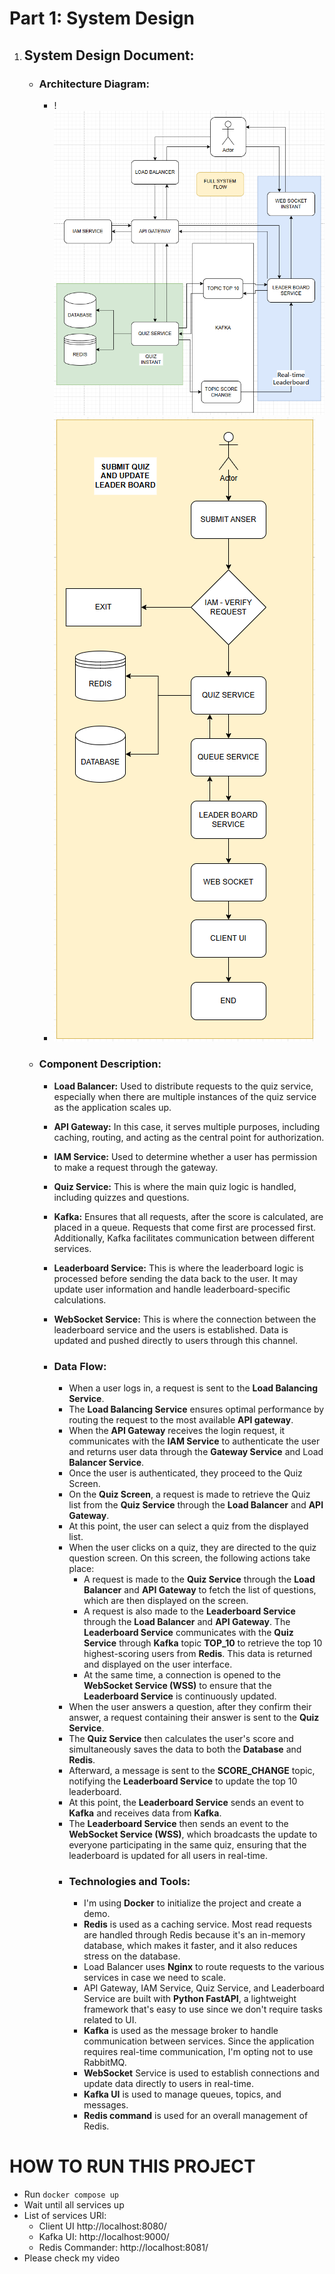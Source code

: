 # Part 1: System Design
1. ## System Design Document:
    - ### Architecture Diagram:
        - !![img_1.png](img_1.png)
        - ![img.png](img.png)
    - ### Component Description:
      - **Load Balancer:** Used to distribute requests to the quiz service, especially when there are multiple instances of the quiz service as the application scales up.

      - **API Gateway:** In this case, it serves multiple purposes, including caching, routing, and acting as the central point for authorization.
        
      - **IAM Service:** Used to determine whether a user has permission to make a request through the gateway.
        
      - **Quiz Service:** This is where the main quiz logic is handled, including quizzes and questions.
        
      - **Kafka:** Ensures that all requests, after the score is calculated, are placed in a queue. Requests that come first are processed first. Additionally, Kafka facilitates communication between different services.
        
      - **Leaderboard Service:** This is where the leaderboard logic is processed before sending the data back to the user. It may update user information and handle leaderboard-specific calculations.
        
      - **WebSocket Service:** This is where the connection between the leaderboard service and the users is established. Data is updated and pushed directly to users through this channel.
      - ### Data Flow:
        - When a user logs in, a request is sent to the **Load Balancing Service**.
        - The **Load Balancing Service** ensures optimal performance by routing the request to the most available **API gateway**.
        - When the **API Gateway** receives the login request, it communicates with the **IAM Service** to authenticate the user and returns user data through the **Gateway Service** and Load **Balancer Service**.
        - Once the user is authenticated, they proceed to the Quiz Screen.
        - On the **Quiz Screen**, a request is made to retrieve the Quiz list from the **Quiz Service** through the **Load Balancer** and **API Gateway**.
        - At this point, the user can select a quiz from the displayed list.
        - When the user clicks on a quiz, they are directed to the quiz question screen. On this screen, the following actions take place:
          - A request is made to the **Quiz Service** through the **Load Balancer** and **API Gateway** to fetch the list of questions, which are then displayed on the screen.
          - A request is also made to the **Leaderboard Service** through the **Load Balancer** and **API Gateway**. The **Leaderboard Service** communicates with the **Quiz Service** through **Kafka** topic **TOP_10** to retrieve the top 10 highest-scoring users from **Redis**. This data is returned and displayed on the user interface.
          - At the same time, a connection is opened to the **WebSocket Service (WSS)** to ensure that the **Leaderboard Service** is continuously updated.
        - When the user answers a question, after they confirm their answer, a request containing their answer is sent to the **Quiz Service**.
        - The **Quiz Service** then calculates the user's score and simultaneously saves the data to both the **Database** and **Redis**. 
        - Afterward, a message is sent to the **SCORE_CHANGE** topic, notifying the **Leaderboard Service** to update the top 10 leaderboard.
        - At this point, the **Leaderboard Service** sends an event to **Kafka** and receives data from **Kafka**.
        - The **Leaderboard Service** then sends an event to the **WebSocket Service (WSS)**, which broadcasts the update to everyone participating in the same quiz, ensuring that the leaderboard is updated for all users in real-time.
        - ### Technologies and Tools:
          - I'm using **Docker** to initialize the project and create a demo.
          - **Redis** is used as a caching service. Most read requests are handled through Redis because it's an in-memory database, which makes it faster, and it also reduces stress on the database.
          - Load Balancer uses **Nginx** to route requests to the various services in case we need to scale.
          - API Gateway, IAM Service, Quiz Service, and Leaderboard Service are built with **Python FastAPI**, a lightweight framework that's easy to use since we don't require tasks related to UI.
          - **Kafka** is used as the message broker to handle communication between services. Since the application requires real-time communication, I'm opting not to use RabbitMQ.
          - **WebSocket** Service is used to establish connections and update data directly to users in real-time.
          - **Kafka UI** is used to manage queues, topics, and messages.
          - **Redis command** is used for an overall management of Redis.

# HOW TO RUN THIS PROJECT

- Run `docker compose up`
- Wait until all services up
- List of services URl:
  - Client UI http://localhost:8080/
  - Kafka UI: http://localhost:9000/
  - Redis Commander: http://localhost:8081/
- Please check my video

